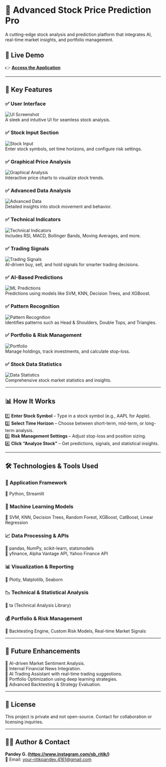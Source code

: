 # 🔮 Advanced Stock Price Prediction Pro

A cutting-edge stock analysis and prediction platform that integrates AI, real-time market insights, and portfolio management.

## 🚀 Live Demo  
👉 **[Access the Application](#)** 

---

## 🌟 Key Features  

### ✅ User Interface  
![UI Screenshot](images/GUI_screenshot.png)  
A sleek and intuitive UI for seamless stock analysis.  

### ✅ Stock Input Section  
![Stock Input](images/input_sc.png)  
Enter stock symbols, set time horizons, and configure risk settings.  

### ✅ Graphical Price Analysis  
![Graphical Analysis](images/Advanced_price_analysis_screenshot.png)  
Interactive price charts to visualize stock trends.  

### ✅ Advanced Data Analysis  
![Advanced Data](images/Advanced_data_analysis_screenshot.png)  
Detailed insights into stock movement and behavior.  

### ✅ Technical Indicators  
![Technical Indicators](images/technical-indicators.png)  
Includes RSI, MACD, Bollinger Bands, Moving Averages, and more.  

### ✅ Trading Signals  
![Trading Signals](images/trading_signals_screenshot.png)  
AI-driven buy, sell, and hold signals for smarter trading decisions.  

### ✅ AI-Based Predictions  
![ML Predictions](images/ML_based_pred_screenshot.png)  
Predictions using models like SVM, KNN, Decision Trees, and XGBoost.  

### ✅ Pattern Recognition  
![Pattern Recognition](images/Patter_analysis_screenshot.png)  
Identifies patterns such as Head & Shoulders, Double Tops, and Triangles.  

### ✅ Portfolio & Risk Management  
![Portfolio](images/PortfolioAndRiskManagement.png)  
Manage holdings, track investments, and calculate stop-loss.  

### ✅ Stock Data Statistics  
![Data Statistics](images/Data_statistics.png)  
Comprehensive stock market statistics and insights.  

---

## 📊 How It Works  
1️⃣ **Enter Stock Symbol** – Type in a stock symbol (e.g., AAPL for Apple).  
2️⃣ **Select Time Horizon** – Choose between short-term, mid-term, or long-term analysis.  
3️⃣ **Risk Management Settings** – Adjust stop-loss and position sizing.  
4️⃣ **Click “Analyze Stock”** – Get predictions, signals, and statistical insights.  

---

## 🛠 Technologies & Tools Used  

### 🚀 Application Framework  
🔹 Python, Streamlit  

### 🤖 Machine Learning Models  
🔹 SVM, KNN, Decision Trees, Random Forest, XGBoost, CatBoost, Linear Regression  

### 📈 Data Processing & APIs  
🔹 pandas, NumPy, scikit-learn, statsmodels  
🔹 yfinance, Alpha Vantage API, Yahoo Finance API  

### 📊 Visualization & Reporting  
🔹 Plotly, Matplotlib, Seaborn  

### 📉 Technical & Statistical Analysis  
🔹 ta (Technical Analysis Library)  

### 💰 Portfolio & Risk Management  
🔹 Backtesting Engine, Custom Risk Models, Real-time Market Signals  

---

## 🔄 Future Enhancements  
🔹 AI-driven Market Sentiment Analysis.  
🔹 Internal Financial News Integration.  
🔹 AI Trading Assistant with real-time trading suggestions.  
🔹 Portfolio Optimization using deep learning strategies.  
🔹 Advanced Backtesting & Strategy Evaluation.  

---

## 📜 License  
This project is private and not open-source. Contact for collaboration or licensing inquiries.  

---

## 👨‍💻 Author & Contact  
**Pandey G. (https://www.instagram.com/sb_ritik/)**  
📧 Email: your-ritikpandey.4161@gmail.com 


